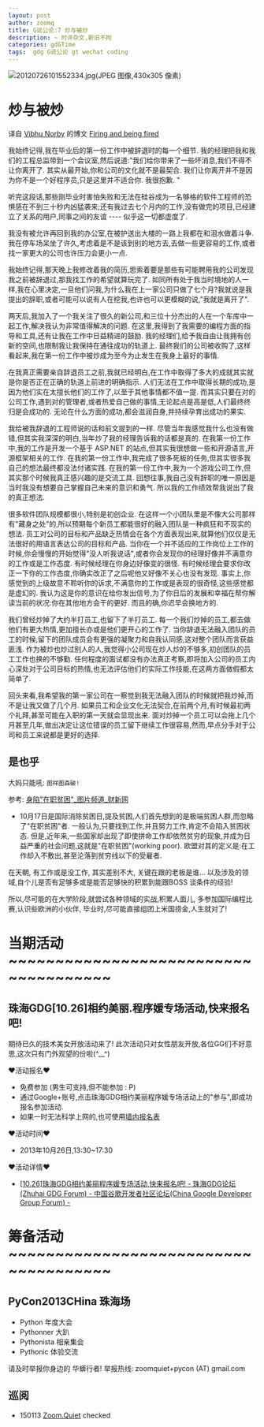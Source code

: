 ```yaml
---
layout: post
author: zoomq
title: G说公论:7 炒与被炒
description: ~ 时评杂文,新旧不拘
categories: gdGTime
tags:  gdg G说公论 gt wechat coding
---
```



![20120726101552334.jpg(JPEG 图像,430x305 像素)](http://img.21cbh.com/uploadfile/2012/0726/20120726101552334.jpg)

# 炒与被炒

译自 [Vibhu Norby](http://philosophically.com/) 的博文 
[Firing and being fired](http://philosophically.com/firing-and-being-fired)


我始终记得,我在毕业后的第一份工作中被辞退时的每一个细节. 我的经理把我和我们的工程总监带到一个会议室,然后说道:"我们给你带来了一些坏消息,我们不得不让你离开了. 其实从最开始,你和公司的文化就不是最契合. 我们让你离开并不是因为你不是一个好程序员,只是这里并不适合你. 我很抱歉. "

听完这段话,那些刚毕业时害怕失败和无法在硅谷成为一名够格的软件工程师的恐惧感在不到三十秒内凶猛袭来;还有我过去七个月内的工作,没有做完的项目,已经建立了关系的用户,同事之间的友谊 ---- 似乎这一切都虚度了. 

<!--more-->

我没有被允许再回到我的办公室,在被护送出大楼的一路上我都在和泪水做着斗争. 我在停车场呆坐了许久,考虑着是不是该到别的地方去,去做一些更容易的工作,或者找一家更大的公司也许压力会更小一点. 

我始终记得,那天晚上我修改着我的简历,思索着要是那些有可能聘用我的公司发现我之前被辞退过,那我找工作的希望就算玩完了. 如同所有处于我当时境地的人一样,我在心里决定,一旦他们问我,为什么我在上一家公司只做了七个月?我就说是我提出的辞职,或者可能可以说有人在挖我,也许也可以更模糊的说,"我就是离开了". 

两天后,我加入了一个我关注了很久的新公司,和三位十分杰出的人在一个车库中一起工作,解决我认为非常值得解决的问题. 在这里,我得到了我需要的编程方面的指导和工具,还有让我在工作中日益精进的鼓励. 我的经理们,给予我自由让我拥有创新的空间,也限制我让我保持在通往成功的轨道上. 最终我们的公司被收购了,这样看起来,我在第一份工作中被炒成为至今为止发生在我身上最好的事情. 

在我真正需要亲自辞退员工之前,我就已经明白,在工作中取得了多大的成就其实就是你是否正在正确的轨道上前进的明确指示. 人们无法在工作中取得长期的成功,是因为他们实在太擅长他们的工作了,以至于其他事情都不值一提. 而其实只要在对的公司工作,遇到对的管理者,或者热爱自己做的事情,无论起点是高是低,人们最终终归是会成功的. 无论在什么方面的成功,都会滋润自身,并持续孕育出成功的果实. 

我给被我辞退的工程师说的话和前文提到的一样. 尽管当年我感觉我什么也没有做错,但其实我深深的明白,当年炒了我的经理告诉我的话都是真的. 在我第一份工作中,我的工作是开发一个基于 ASP.NET 的站点,但其实我很想做一些和开源语言,开源框架相关的工作. 在我的第一份工作中,我完成了很多死板的任务,但其实很多我自己的想法最终都没法付诸实践. 在我的第一份工作中,我为一个游戏公司工作,但其实那个时候我真正感兴趣的是交流工具. 回想往事,我自己没有辞职的唯一原因是当时我没有想要自己掌握自己未来的意识和勇气. 所以我的工作绩效帮我说出了我的真正想法. 

很多软件团队规模都很小,特别是初创企业. 在这样一个小团队里是不像大公司那样有"藏身之处"的,所以预期每个新员工都能很好的融入团队是一种疯狂和不现实的想法. 员工对公司的目标和产品缺乏热情会在各个方面表现出来,就算他们仅仅是无法很好的用语言表达公司的目标和产品. 当你在一个并不适应的工作岗位上工作的时候,你会慢慢的开始觉得"没人听我说话",或者你会发现你的经理好像并不满意你的工作或是工作态度. 有时候经理在你身边好像变的很怪. 有时候经理会要求你改正一下你的工作态度,你确实改正了之后呢他又好像不关心也没有发现. 事实上,你感觉到的上级故意不聆听你的诉求,不满意你的工作或是表现的很奇怪,这些感觉都是虚幻的. 我认为这是你的意识在给你发出信号,为了你日后的发展和幸福在帮你解读当前的状况:你在其他地方会干的更好. 而且的确,你迟早会换地方的. 

我们曾经炒掉了大约半打员工,也留下了半打员工. 每一个我们炒掉的员工,都去做他们有更大热情,更加擅长亦或是他们更开心的工作了. 当你辞退无法融入团队的员工的时候,留下的团队成员会有更强的凝聚力和自我认同感,这对整个团队而言获益匪浅. 作为被炒也炒过别人的人,我觉得小公司现在炒人炒的不够多,初创团队的员工工作也换的不够勤. 任何程度的面试都没有办法真正考察,即将加入公司的员工内心深处对于公司目标的热情,也无法评估他们的实际工作技能,在这两方面做假都太简单了. 

回头来看,我希望我的第一家公司在一察觉到我无法融入团队的时候就把我炒掉,而不是让我又做了几个月. 如果员工和企业文化无法契合,在前两个月,有时候最初两个礼拜,甚至可能在入职的第一天就会显现出来. 面对炒掉一个员工可以会拖上几个月甚至几年,做出决定让这位错误的员工留下继续工作很容易,然而,早点分手对于公司和员工来说都是更好的选择. 


## 是也乎

大妈只能吼: `图样图森破!`

参考: [身陷"在职贫困"_图片频道_财新网](http://photos.caixin.com/2013-10-17/100592673.html)

- 10月17日是国际消除贫困日,提及贫困,人们首先想到的是极端贫困人群,而忽略了"在职贫困"者. 一般认为,只要找到工作,并且努力工作,肯定不会陷入贫困状态. 但是,近年来,一些国家却出现了即使拼命工作却依然贫穷的现象,并成为日益严重的社会问题,这就是"在职贫困"(working poor). 欧盟对其的定义是:在工作却入不敷出,甚至沦落到贫穷线以下的受雇者.  

在天朝, 有工作或是没工作, 其实差别不大,
关键在跟的老板是谁... 以及涉及的领域,自个儿是否有足够多或是能否足够快的积累到能跟BOSS 谈条件的经验!

所以,尽可能的在大学阶段,就尝试各种领域的实战,积累人面儿, 
多参加国际编程比赛,认识些欧洲的小伙伴,
毕业时,尽可能直接组团上米国捞金,人生就对了!




# 当期活动 ~~~~~~~~~~~~~~~~~~~~~~~~~~~~~~~~~~~~~

## 珠海GDG[10.26]相约美丽.程序媛专场活动,快来报名吧!

期待已久的技术美女开放活动来了!
此次活动只对女性朋友开放,各位GG们不好意思,这次只有门外观望的份啦(^__^)


❤活动报名❤

- 免费参加 (男生可支持,但不能参加 : P)
- 通过Google+账号,点击珠海GDG相约美丽程序媛专场活动上的"参与",即成功报名参加活动. 
- 如果一时无法科学上网的,也可使用[墙内报名表](http://f.jeffkit.info/zoomquiet/gdg1026lady/)


❤活动时间❤

- 2013年10月26日,13:30~17:30


❤活动详情❤

- [[10.26]珠海GDG相约美丽程序媛专场活动,快来报名吧! - 珠海GDG论坛 (Zhuhai GDG Forum) - 中国谷歌开发者社区论坛(China Google Developer Group Forum) -](http://www.chinagdg.com/thread-3081-1-1.html)


# 筹备活动 ~~~~~~~~~~~~~~~~~~~~~~~~~~~~~~~~~~~~~

## PyCon2013CHina 珠海场

- Python 年度大会
- Pythonner 大趴
- Pythonista 相亲集会
- Pythonic 体验交流

请及时举报你身边的 华蠎行者!
举报热线: zoomquiet+pycon (AT) gmail.com




## 巡阅
- 150113 [Zoom.Quiet](http://zoomquiet.io/) checked




